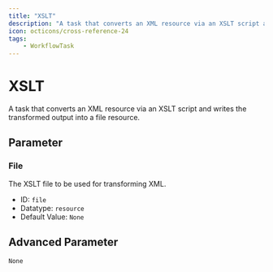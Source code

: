 ```yaml
---
title: "XSLT"
description: "A task that converts an XML resource via an XSLT script and writes the transformed output into a file resource."
icon: octicons/cross-reference-24
tags: 
    - WorkflowTask
---
```

# XSLT
<!-- This file was generated - DO NOT CHANGE IT MANUALLY -->



A task that converts an XML resource via an XSLT script and writes the transformed output into a file resource.


## Parameter

### File

The XSLT file to be used for transforming XML.

- ID: `file`
- Datatype: `resource`
- Default Value: `None`





## Advanced Parameter

`None`